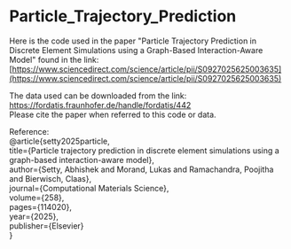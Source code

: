 # Particle_Trajectory_Prediction

Here is the code used in the paper "Particle Trajectory Prediction in Discrete Element Simulations using a Graph-Based Interaction-Aware Model" found in the link: [https://www.sciencedirect.com/science/article/pii/S0927025625003635](https://www.sciencedirect.com/science/article/pii/S0927025625003635)

The data used can be downloaded from the link: https://fordatis.fraunhofer.de/handle/fordatis/442 \
Please cite the paper when referred to this code or data.

Reference:\
@article{setty2025particle,\
  title={Particle trajectory prediction in discrete element simulations using a graph-based interaction-aware model},\
  author={Setty, Abhishek and Morand, Lukas and Ramachandra, Poojitha and Bierwisch, Claas},\
  journal={Computational Materials Science},\
  volume={258},\
  pages={114020},\
  year={2025},\
  publisher={Elsevier}\
}
